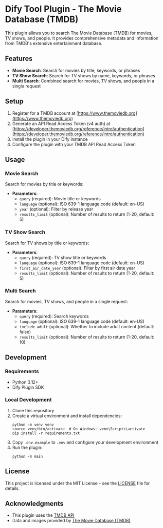 # Dify Tool Plugin - The Movie Database (TMDB)

This plugin allows you to search The Movie Database (TMDB) for movies, TV shows, and people. It provides comprehensive metadata and information from TMDB's extensive entertainment database.

## Features

- **Movie Search**: Search for movies by title, keywords, or phrases
- **TV Show Search**: Search for TV shows by name, keywords, or phrases
- **Multi Search**: Combined search for movies, TV shows, and people in a single request

## Setup

1. Register for a TMDB account at [https://www.themoviedb.org](https://www.themoviedb.org)
2. Generate an API Read Access Token (v4 auth) at [https://developer.themoviedb.org/reference/intro/authentication](https://developer.themoviedb.org/reference/intro/authentication)
3. Install the plugin in your Dify instance
4. Configure the plugin with your TMDB API Read Access Token

## Usage

### Movie Search

Search for movies by title or keywords:

- **Parameters**:
  - `query` (required): Movie title or keywords
  - `language` (optional): ISO 639-1 language code (default: en-US)
  - `year` (optional): Filter by release year
  - `results_limit` (optional): Number of results to return (1-20, default: 5)

### TV Show Search

Search for TV shows by title or keywords:

- **Parameters**:
  - `query` (required): TV show title or keywords
  - `language` (optional): ISO 639-1 language code (default: en-US)
  - `first_air_date_year` (optional): Filter by first air date year
  - `results_limit` (optional): Number of results to return (1-20, default: 5)

### Multi Search

Search for movies, TV shows, and people in a single request:

- **Parameters**:
  - `query` (required): Search keywords
  - `language` (optional): ISO 639-1 language code (default: en-US)
  - `include_adult` (optional): Whether to include adult content (default: false)
  - `results_limit` (optional): Number of results to return (1-20, default: 10)

## Development

### Requirements

- Python 3.12+
- Dify Plugin SDK

### Local Development

1. Clone this repository
2. Create a virtual environment and install dependencies:
   ```
   python -m venv venv
   source venv/bin/activate  # On Windows: venv\Scripts\activate
   pip install -r requirements.txt
   ```
3. Copy `.env.example` to `.env` and configure your development environment
4. Run the plugin:
   ```
   python -m main
   ```

## License

This project is licensed under the MIT License - see the [LICENSE](LICENSE) file for details.

## Acknowledgments

- This plugin uses the [TMDB API](https://developer.themoviedb.org/docs)
- Data and images provided by [The Movie Database (TMDB)](https://www.themoviedb.org)



